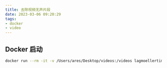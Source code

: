 ```yaml
---
title: 去除视频无声片段
date: 2023-03-06 09:20:29
tags:
- docker
- video
---
```


## Docker 启动

```bash
docker run --rm -it -v /Users/ares/Desktop/videos:/videos lagmoellertim/unsilence /videos/1.mp4 /videos/2.mp4
```